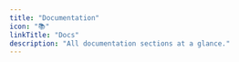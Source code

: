 ```yaml
---
title: "Documentation"
icon: "📚"
linkTitle: "Docs"
description: "All documentation sections at a glance."
---
```

